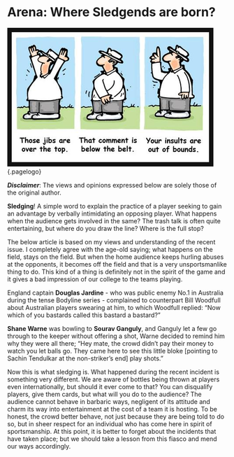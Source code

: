 <!-- TITLE: Arena: Where Sledgends Are Born -->
<!-- SUBTITLE: Published on 18th February, 2018 by Vinith Bhandari, Journal Club-->

# Arena: Where Sledgends are born?
![Jc 1802](/uploads/news/jc-1802.jpg "Jc 1802"){.pagelogo}

 ***Disclaimer***: The views and opinions expressed below are solely those of the original author.

**Sledging**! A simple word to explain the practice of a player seeking to gain an advantage by verbally intimidating an opposing player. What happens when the audience gets involved in the same? The trash talk is often quite entertaining, but where do you draw the line? Where is the full stop?

The below article is based on my views and understanding of the recent issue.
I completely agree with the age-old saying; what happens on the field, stays on the field. But when the home audience keeps hurling abuses at the opponents, it becomes off the field and that is a very unsportsmanlike thing to do. This kind of a thing is definitely not in the spirit of the game and it gives a bad impression of our college to the teams playing.

England captain **Douglas Jardine** - who was public enemy No.1 in Australia during the tense Bodyline series - complained to counterpart Bill Woodfull about Australian players swearing at him, to which Woodfull replied: “Now which of you bastards called this bastard a bastard?”

**Shane Warne** was bowling to **Sourav Ganguly**, and Ganguly let a few go through to the keeper without offering a shot, Warne decided to remind him why they were all there; “Hey mate, the crowd didn’t pay their money to watch you let balls go. They came here to see this little bloke [pointing to Sachin Tendulkar at the non-striker’s end] play shots.”

Now this is what sledging is. What happened during the recent incident is something very different. We are aware of bottles being thrown at players even internationally, but should it ever come to that? You can disqualify players, give them cards, but what will you do to the audience? The audience cannot behave in barbaric ways, negligent of its attitude and charm its way into entertainment at the cost of a team it is hosting. To be honest, the crowd better behave, not just because they are being told to do so, but in sheer respect for an individual who has come here in spirit of sportsmanship. At this point, it is better to forget about the incidents that have taken place; but we should take a lesson from this fiasco and mend our ways accordingly.